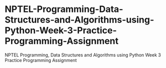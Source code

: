 # NPTEL-Programming-Data-Structures-and-Algorithms-using-Python-Week-3-Practice-Programming-Assignment
NPTEL Programming, Data Structures and Algorithms using Python Week 3 Practice Programming Assignment
